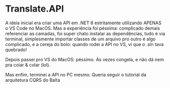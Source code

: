 # Translate.API

A ideia inicial era criar uma API em .NET 8 estritamente utilizando APENAS o VS Code no MacOS. Mas a experiência foi péssima: complicado demais referenciar as camadas, foi super chato instalar as dependências, tudo é via terminal, simplesmente importar classes de um arquivo pro outro é algo complicado, e a cereja do bolo: quando rodei a API no VS, vi que o .sln tava quebrado!

Depois passei pro VS do MacOS: péssimo. Às vezes congela, e não dá nem pra coiar & colar (lol).

Mas enfim, terminei a API no PC mesmo. Queria seguir o tutorial da arquitetura CQRS do Balta
